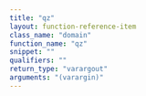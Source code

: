 ```yaml
---
title: "qz"
layout: function-reference-item
class_name: "domain"
function_name: "qz"
snippet: ""
qualifiers: ""
return_type: "varargout"
arguments: "(varargin)"
---
```


<pre class="help-text"></pre>